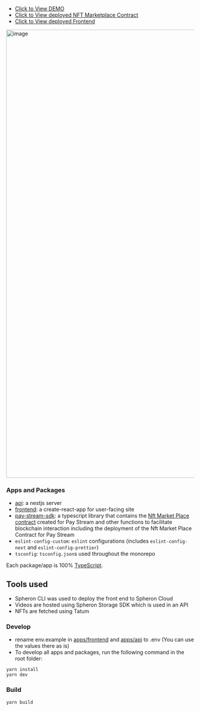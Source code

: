 - [Click to View DEMO](https://bit.ly/3Mj81x7)
- [Click to View deployed NFT Marketplace Contract](https://alfajores.celoscan.io/address/0x7daaf9b1b46eeb8309c9652c4d11600dbf66574f)
- [Click to View deployed Frontend](https://pay-stream-8e0f5d.spheron.app)


<img width="1201" alt="image" src="https://github.com/Havid-B/pay-stream/assets/86498114/264adf07-253a-4558-bbfc-8beb0ba67a0c">

### Apps and Packages

- [api](https://github.com/Havid-B/pay-stream/tree/main/apps/api): a nestjs server
- [frontend](https://github.com/Havid-B/pay-stream/tree/main/apps/frontend): a create-react-app for user-facing site
- [pay-stream-sdk](https://github.com/Havid-B/pay-stream/tree/main/packages/pay-stream-sdk): a typescript library that contains the [Nft Market Place contract](https://github.com/Havid-B/pay-stream/blob/main/packages/pay-stream-sdk/contracts/nft/LIQ_ERC721_Market_Place.sol) created for Pay Stream and other functions to facilitate blockchain interaction including the deployment of the Nft Market Place Contract for Pay Stream
- `eslint-config-custom`: `eslint` configurations (includes `eslint-config-next` and `eslint-config-prettier`)
- `tsconfig`: `tsconfig.json`s used throughout the monorepo

Each package/app is 100% [TypeScript](https://www.typescriptlang.org/).


## Tools used

- Spheron CLI was used to deploy the front end to Spheron Cloud
- Videos are hosted using Spheron Storage SDK which is used in an API
- NFTs are fetched using Tatum


### Develop
- rename env.example in [apps/frontend](https://github.com/Havid-B/pay-stream/blob/main/apps/frontend/.env-example) and [apps/api](https://github.com/Havid-B/pay-stream/blob/main/apps/api/.env.example) to .env (You can use the values there as is)
- To develop all apps and packages, run the following command in the root folder:

```
yarn install
yarn dev
```


### Build


```
yarn build
```

